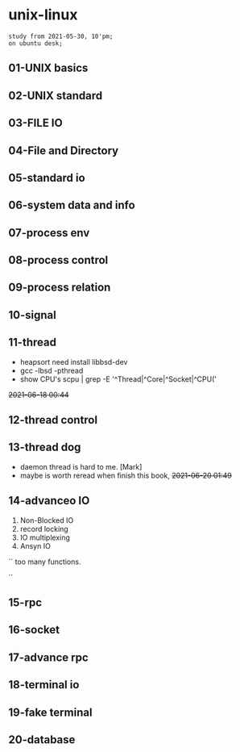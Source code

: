 # unix-linux

```
study from 2021-05-30, 10'pm;
on ubuntu desk;
```
## 01-UNIX basics
## 02-UNIX standard
## 03-FILE IO
## 04-File and Directory
## 05-standard io
## 06-system data and info
## 07-process env 
## 08-process control
## 09-process relation
## 10-signal
## 11-thread
* heapsort need install libbsd-dev 
* gcc -lbsd -pthread
* show CPU's
scpu | grep -E '^Thread|^Core|^Socket|^CPU\('

~~2021-06-18 00:44~~

## 12-thread control
## 13-thread dog
* daemon thread is hard to me. [Mark]
* maybe is worth reread when finish this book,
~~2021-06-20 01:49~~

## 14-advanceo IO
1. Non-Blocked IO
2. record locking
3. IO multiplexing
4. Ansyn IO 

``  too many functions.

``

## 15-rpc
## 16-socket
## 17-advance rpc
## 18-terminal io
## 19-fake terminal
## 20-database

